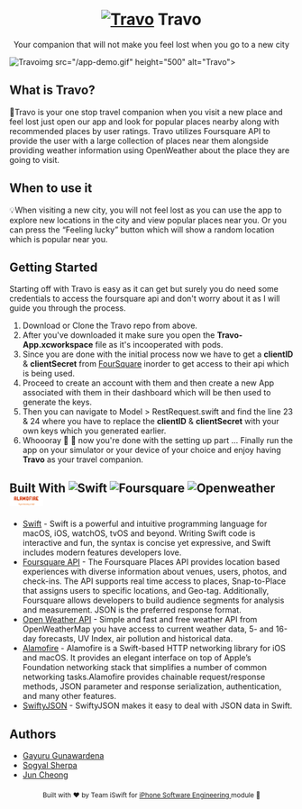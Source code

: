 <h1 align="Center">
  <br>
  <a href="https://github.com/gayuru/Travo"><img src="https://i.ibb.co/B2hrVVY/Logo.png" alt="Travo" width="50"></a> Travo 
</h1>
<p align="Center">Your companion that will not make you feel lost when you go to a new city</p>
<img src="https://i.postimg.cc/RZr6RYSj/Screen-Shot-2019-11-15-at-11-59-51-am.png" height="500" alt="Travo">img src="/app-demo.gif" height="500" alt="Travo">

## What is Travo? ##
🤔Travo is your one stop travel companion when you visit a new place and feel lost just open our app and look for popular places nearby along with recommended places by user ratings. Travo utilizes Foursquare API to provide the user with a large collection of places near them alongside providing weather information using OpenWeather about the place they are going to visit.

## When to use it ##
💡When visiting a new city, you will not feel lost as you can use the app to explore new locations in the city and view popular places near you. Or you can press the “Feeling lucky” button which will show a random location which is popular near you.

## Getting Started ##
Starting off with Travo is easy as it can get but surely you do need some credentials to access the foursquare api and don't worry about it as I will guide you through the process.
  1. Download or Clone the Travo repo from above.
  2. After you've downloaded it make sure you open the **Travo-App.xcworkspace** file as it's incooperated with pods.
  3. Since you are done with the initial process now we have to get a **clientID** & **clientSecret** from [FourSquare](https://developer.foursquare.com/places) inorder to get access to their api which is being used.
  4. Proceed to create an account with them and then create a new App associated with them in their dashboard which will be then used to generate the keys.
  5. Then you can navigate to Model > RestRequest.swift and find the line 23 & 24 where you have to replace the **clientID** & **clientSecret** with your own keys which you generated earlier.
  6. Whoooray 🎉 🎉 now you're done with the setting up part ... Finally run the app on your simulator or your device of your choice and enjoy having **Travo** as your travel companion.
  
## Built With <img src="https://external-content.duckduckgo.com/iu/?u=https%3A%2F%2Fcdn4.iconfinder.com%2Fdata%2Ficons%2Flogos-3%2F1300%2Fswift-seeklogo-512.png&f=1&nofb=1.png" alt="Swift" width="30"> <img src="https://www.websitemagazine.com/images/blog/foursquarenew.png" alt="Foursquare" width="30"> <img src="https://openweathermap.org/themes/openweathermap/assets/img/openweather-negative-logo-RGB.png" alt="Openweather" width="60"> <img src="https://raw.githubusercontent.com/Alamofire/Alamofire/master/alamofire.png" alt="Alamofire" width="60"> 

- [Swift](https://developer.apple.com/swift/) - Swift is a powerful and intuitive programming language for macOS, iOS, watchOS, tvOS and beyond. Writing Swift code is interactive and fun, the syntax is concise yet expressive, and Swift includes modern features developers love. <br>
- [Foursquare API](https://developer.foursquare.com/places) - The Foursquare Places API provides location based experiences with diverse information about venues, users, photos, and check-ins. The API supports real time access to places, Snap-to-Place that assigns users to specific locations, and Geo-tag. Additionally, Foursquare allows developers to build audience segments for analysis and measurement. JSON is the preferred response format.
- [Open Weather API](https://openweathermap.org/api) - Simple and fast and free weather API from OpenWeatherMap you have access to current weather data, 5- and 16-day forecasts, UV Index, air pollution and historical data.
- [Alamofire](https://github.com/Alamofire/Alamofire) - Alamofire is a Swift-based HTTP networking library for iOS and macOS. It provides an elegant interface on top of Apple’s Foundation networking stack that simplifies a number of common networking tasks.Alamofire provides chainable request/response methods, JSON parameter and response serialization, authentication, and many other features.
- [SwiftyJSON](https://github.com/SwiftyJSON/SwiftyJSON) - SwiftyJSON makes it easy to deal with JSON data in Swift.

## Authors ##
- [Gayuru Gunawardena](https://gayurug.com/)
- [Sogyal Sherpa](https://github.com/sogyals429)
- [Jun Cheong](https://github.com/rmit-s3591154-jun-cheong)


<div align="center">
  <sub>Built with ❤︎ by Team iSwift for  <a href="http://www1.rmit.edu.au/browse/;CURPOS=1?QRY=+keywords=COSC2471&course=COSC2471"> iPhone Software Engineering </a>module 🔖
</div>
